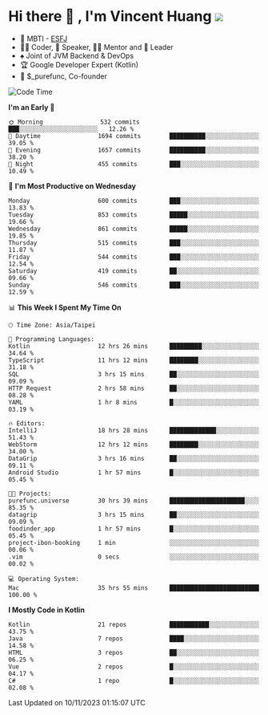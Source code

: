 # Hi there 👋 , I'm Vincent Huang ![](https://komarev.com/ghpvc/?username=Jian-Min-Huang)
- 👀 MBTI - [ESFJ](https://www.16personalities.com/esfj-personality)
- 👨‍💻 Coder, 🎤 Speaker, 👨‍🏫 Mentor and 🚀 Leader
- ♠️ Joint of JVM Backend & DevOps
- 🏆 Google Developer Expert (Kotlin)
- 💼 $_purefunc, Co-founder

<!--START_SECTION:waka-->
![Code Time](http://img.shields.io/badge/Code%20Time-2%2C854%20hrs%2051%20mins-blue)

**I'm an Early 🐤** 

```text
🌞 Morning                532 commits         ███░░░░░░░░░░░░░░░░░░░░░░   12.26 % 
🌆 Daytime                1694 commits        ██████████░░░░░░░░░░░░░░░   39.05 % 
🌃 Evening                1657 commits        ██████████░░░░░░░░░░░░░░░   38.20 % 
🌙 Night                  455 commits         ███░░░░░░░░░░░░░░░░░░░░░░   10.49 % 
```
📅 **I'm Most Productive on Wednesday** 

```text
Monday                   600 commits         ███░░░░░░░░░░░░░░░░░░░░░░   13.83 % 
Tuesday                  853 commits         █████░░░░░░░░░░░░░░░░░░░░   19.66 % 
Wednesday                861 commits         █████░░░░░░░░░░░░░░░░░░░░   19.85 % 
Thursday                 515 commits         ███░░░░░░░░░░░░░░░░░░░░░░   11.87 % 
Friday                   544 commits         ███░░░░░░░░░░░░░░░░░░░░░░   12.54 % 
Saturday                 419 commits         ██░░░░░░░░░░░░░░░░░░░░░░░   09.66 % 
Sunday                   546 commits         ███░░░░░░░░░░░░░░░░░░░░░░   12.59 % 
```


📊 **This Week I Spent My Time On** 

```text
🕑︎ Time Zone: Asia/Taipei

💬 Programming Languages: 
Kotlin                   12 hrs 26 mins      █████████░░░░░░░░░░░░░░░░   34.64 % 
TypeScript               11 hrs 12 mins      ████████░░░░░░░░░░░░░░░░░   31.18 % 
SQL                      3 hrs 15 mins       ██░░░░░░░░░░░░░░░░░░░░░░░   09.09 % 
HTTP Request             2 hrs 58 mins       ██░░░░░░░░░░░░░░░░░░░░░░░   08.28 % 
YAML                     1 hr 8 mins         █░░░░░░░░░░░░░░░░░░░░░░░░   03.19 % 

🔥 Editors: 
IntelliJ                 18 hrs 28 mins      █████████████░░░░░░░░░░░░   51.43 % 
WebStorm                 12 hrs 12 mins      ████████░░░░░░░░░░░░░░░░░   34.00 % 
DataGrip                 3 hrs 16 mins       ██░░░░░░░░░░░░░░░░░░░░░░░   09.11 % 
Android Studio           1 hr 57 mins        █░░░░░░░░░░░░░░░░░░░░░░░░   05.45 % 

🐱‍💻 Projects: 
purefunc.universe        30 hrs 39 mins      █████████████████████░░░░   85.35 % 
datagrip                 3 hrs 15 mins       ██░░░░░░░░░░░░░░░░░░░░░░░   09.09 % 
foodinder_app            1 hr 57 mins        █░░░░░░░░░░░░░░░░░░░░░░░░   05.45 % 
project-ibon-booking     1 min               ░░░░░░░░░░░░░░░░░░░░░░░░░   00.06 % 
.vim                     0 secs              ░░░░░░░░░░░░░░░░░░░░░░░░░   00.02 % 

💻 Operating System: 
Mac                      35 hrs 55 mins      █████████████████████████   100.00 % 
```

**I Mostly Code in Kotlin** 

```text
Kotlin                   21 repos            ███████████░░░░░░░░░░░░░░   43.75 % 
Java                     7 repos             ████░░░░░░░░░░░░░░░░░░░░░   14.58 % 
HTML                     3 repos             ██░░░░░░░░░░░░░░░░░░░░░░░   06.25 % 
Vue                      2 repos             █░░░░░░░░░░░░░░░░░░░░░░░░   04.17 % 
C#                       1 repo              █░░░░░░░░░░░░░░░░░░░░░░░░   02.08 % 
```




 Last Updated on 10/11/2023 01:15:07 UTC
<!--END_SECTION:waka-->
